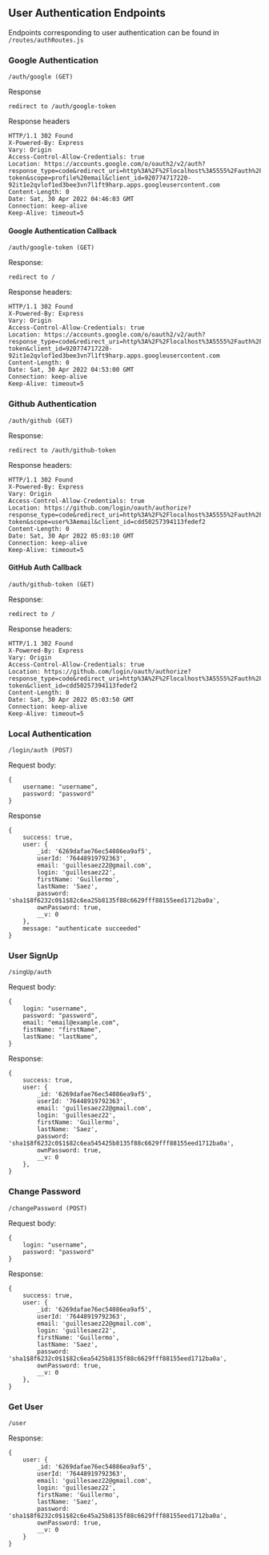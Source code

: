 ## User Authentication Endpoints

Endpoints corresponding to user authentication can be found in `/routes/authRoutes.js`

### Google Authentication

````
/auth/google (GET)
````

Response

````
redirect to /auth/google-token
````

Response headers

````
HTTP/1.1 302 Found
X-Powered-By: Express
Vary: Origin
Access-Control-Allow-Credentials: true
Location: https://accounts.google.com/o/oauth2/v2/auth?response_type=code&redirect_uri=http%3A%2F%2Flocalhost%3A5555%2Fauth%2Fgoogle-token&scope=profile%20email&client_id=920774717220-92it1e2qvlof1ed3bee3vn7l1ft9harp.apps.googleusercontent.com
Content-Length: 0
Date: Sat, 30 Apr 2022 04:46:03 GMT
Connection: keep-alive
Keep-Alive: timeout=5
````

#### Google Authentication Callback

````
/auth/google-token (GET)
````

Response:

````
redirect to /
````

Response headers:

````
HTTP/1.1 302 Found
X-Powered-By: Express
Vary: Origin
Access-Control-Allow-Credentials: true
Location: https://accounts.google.com/o/oauth2/v2/auth?response_type=code&redirect_uri=http%3A%2F%2Flocalhost%3A5555%2Fauth%2Fgoogle-token&client_id=920774717220-92it1e2qvlof1ed3bee3vn7l1ft9harp.apps.googleusercontent.com
Content-Length: 0
Date: Sat, 30 Apr 2022 04:53:00 GMT
Connection: keep-alive
Keep-Alive: timeout=5
````

### Github Authentication

````
/auth/github (GET)
````

Response:

````
redirect to /auth/github-token
````

Response headers:

````
HTTP/1.1 302 Found
X-Powered-By: Express
Vary: Origin
Access-Control-Allow-Credentials: true
Location: https://github.com/login/oauth/authorize?response_type=code&redirect_uri=http%3A%2F%2Flocalhost%3A5555%2Fauth%2Fgithub-token&scope=user%3Aemail&client_id=cdd50257394113fedef2
Content-Length: 0
Date: Sat, 30 Apr 2022 05:03:10 GMT
Connection: keep-alive
Keep-Alive: timeout=5
````

#### GitHub Auth Callback #####

````
/auth/github-token (GET)
````

Response:

````
redirect to /
````

Response headers:

````
HTTP/1.1 302 Found
X-Powered-By: Express
Vary: Origin
Access-Control-Allow-Credentials: true
Location: https://github.com/login/oauth/authorize?response_type=code&redirect_uri=http%3A%2F%2Flocalhost%3A5555%2Fauth%2Fgithub-token&client_id=cdd50257394113fedef2
Content-Length: 0
Date: Sat, 30 Apr 2022 05:03:50 GMT
Connection: keep-alive
Keep-Alive: timeout=5
````


### Local Authentication

````
/login/auth (POST)
````

Request body:

````
{
    username: "username",
    password: "password"
}
````

Response

````
{
    success: true,
    user: {
        _id: '6269dafae76ec54086ea9af5',
        userId: '76448919792363',
        email: 'guillesaez22@gmail.com',
        login: 'guillesaez22',
        firstName: 'Guillermo',
        lastName: 'Saez',
        password: 'sha1$8f6232c0$1$82c6ea25b8135f88c6629fff88155eed1712ba0a',
        ownPassword: true,
        __v: 0
    },
    message: "authenticate succeeded"
}
````

### User SignUp

````
/singUp/auth
````

Request body:

````
{
    login: "username",
    password: "password",
    email: "email@example.com",
    fistName: "firstName",
    lastName: "lastName",
}
````

Response:

````
{
    success: true,
    user: {
        _id: '6269dafae76ec54086ea9af5',
        userId: '76448919792363',
        email: 'guillesaez22@gmail.com',
        login: 'guillesaez22',
        firstName: 'Guillermo',
        lastName: 'Saez',
        password: 'sha1$8f6232c0$1$82c6ea545425b8135f88c6629fff88155eed1712ba0a',
        ownPassword: true,
        __v: 0
    },
}
````

### Change Password

````
/changePassword (POST)
````

Request body:

````
{
    login: "username",
    password: "password"
}
````

Response:
````
{
    success: true,
    user: {
        _id: '6269dafae76ec54086ea9af5',
        userId: '76448919792363',
        email: 'guillesaez22@gmail.com',
        login: 'guillesaez22',
        firstName: 'Guillermo',
        lastName: 'Saez',
        password: 'sha1$8f6232c0$1$82c6ea5425b8135f88c6629fff88155eed1712ba0a',
        ownPassword: true,
        __v: 0
    },
}
````

### Get User

````
/user
````

Response:

````
{
    user: {
        _id: '6269dafae76ec54086ea9af5',
        userId: '76448919792363',
        email: 'guillesaez22@gmail.com',
        login: 'guillesaez22',
        firstName: 'Guillermo',
        lastName: 'Saez',
        password: 'sha1$8f6232c0$1$82c6e45a25b8135f88c6629fff88155eed1712ba0a',
        ownPassword: true,
        __v: 0
    }
}  
````